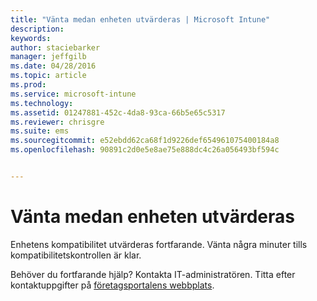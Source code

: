 ```yaml
---
title: "Vänta medan enheten utvärderas | Microsoft Intune"
description: 
keywords: 
author: staciebarker
manager: jeffgilb
ms.date: 04/28/2016
ms.topic: article
ms.prod: 
ms.service: microsoft-intune
ms.technology: 
ms.assetid: 01247881-452c-4da8-93ca-66b5e65c5317
ms.reviewer: chrisgre
ms.suite: ems
ms.sourcegitcommit: e52ebdd62ca68f1d9226def654961075400184a8
ms.openlocfilehash: 90891c2d0e5e8ae75e888dc4c26a056493bf594c


---
```


# Vänta medan enheten utvärderas
Enhetens kompatibilitet utvärderas fortfarande. Vänta några minuter tills kompatibilitetskontrollen är klar.

Behöver du fortfarande hjälp? Kontakta IT-administratören. Titta efter kontaktuppgifter på [företagsportalens webbplats](http://portal.manage.microsoft.com).




<!--HONumber=Jun16_HO4-->


